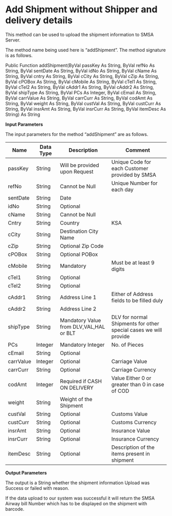 Add Shipment without Shipper and delivery details
=================================================

This method can be used to upload the shipment information to SMSA Server.

The method name being used here is “addShipment”. The method signature is as follows.

Public Function addShipment(ByVal passKey As String, ByVal refNo As String, ByVal sentDate As String, ByVal idNo As String, ByVal cName As String, ByVal cntry As String, ByVal cCity As String, ByVal cZip As String, ByVal cPOBox As String, ByVal cMobile As String, ByVal cTel1 As String, ByVal cTel2 As String, ByVal cAddr1 As String, ByVal cAddr2 As String, ByVal shipType As String, ByVal PCs As Integer, ByVal cEmail As String, ByVal carrValue As String, ByVal carrCurr As String, ByVal codAmt As String, ByVal weight As String, ByVal custVal As String, ByVal custCurr As String, ByVal insrAmt As String, ByVal insrCurr As String, ByVal itemDesc As String) As String

**Input Parameters**

The input parameters for the method “addShipment” are as follows.

| **Name**  | **Data Type** | **Description**                         | **Comment**                                                      |
|-----------|---------------|-----------------------------------------|------------------------------------------------------------------|
| passKey   | String        | Will be provided upon Request           | Unique Code for each Customer provided by SMSA                   |
| refNo     | String        | Cannot be Null                          | Unique Number for each day                                       |
| sentDate  | String        | Date                                    |                                                                  |
| idNo      | String        | Optional                                |                                                                  |
| cName     | String        | Cannot be Null                          |                                                                  |
| Cntry     | String        | Country                                 | KSA                                                              |
| cCity     | String        | Destination City Name                   |                                                                  |
| cZip      | String        | Optional Zip Code                       |                                                                  |
| cPOBox    | String        | Optional POBox                          |                                                                  |
| cMobile   | String        | Mandatory                               | Must be at least 9 digits                                        |
| cTel1     | String        | Optional                                |                                                                  |
| cTel2     | String        | Optional                                |                                                                  |
| cAddr1    | String        | Address Line 1                          | Either of Address fields to be filled duly                       |
| cAddr2    | String        | Address Line 2                          |                                                                  |
| shipType  | String        | Mandatory Value from DLV,VAL,HAL or BLT | DLV for normal Shipments for other special cases we will provide |
| PCs       | Integer       | Mandatory Integer                       | No. of Pieces                                                    |
| cEmail    | String        | Optional                                |                                                                  |
| carrValue | Integer       | Optional                                | Carriage Value                                                   |
| carrCurr  | String        | Optional                                | Carriage Currency                                                |
| codAmt    | Integer       | Required if CASH ON DELIVERY            | Value Either 0 or greater than 0 in case of COD                  |
| weight    | String        | Weight of the Shipment                  |                                                                  |
| custVal   | String        | Optional                                | Customs Value                                                    |
| custCurr  | String        | Optional                                | Customs Currency                                                 |
| insrAmt   | String        | Optional                                | Insurance Value                                                  |
| insrCurr  | String        | Optional                                | Insurance Currency                                               |
| itemDesc  | String        | Optional                                | Description of the items present in shipment                     |

**Output Parameters**

The output is a String whether the shipment information Upload was Success or failed with reason.

If the data upload to our system was successful it will return the SMSA Airway bill Number which has to be displayed on the shipment with barcode.
